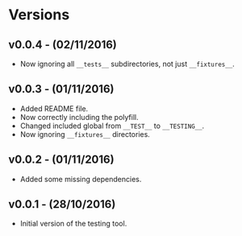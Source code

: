 # Versions

## v0.0.4 - (02/11/2016)

* Now ignoring all `__tests__` subdirectories, not just `__fixtures__`.

## v0.0.3 - (01/11/2016)

* Added README file.
* Now correctly including the polyfill.
* Changed included global from `__TEST__` to `__TESTING__`.
* Now ignoring `__fixtures__` directories.


## v0.0.2 - (01/11/2016)

* Added some missing dependencies.


## v0.0.1 - (28/10/2016)

* Initial version of the testing tool.
